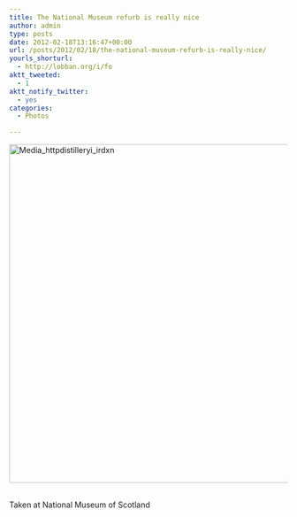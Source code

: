 ```yaml
---
title: The National Museum refurb is really nice
author: admin
type: posts
date: 2012-02-18T13:16:47+00:00
url: /posts/2012/02/18/the-national-museum-refurb-is-really-nice/
yourls_shorturl:
  - http://lobban.org/i/fo
aktt_tweeted:
  - 1
aktt_notify_twitter:
  - yes
categories:
  - Photos

---
```

<div class='posterous_autopost'>
  <a href="http://instagr.am/p/HJfm_Hqlhr/"></p> 
  
  <div class='p_embed p_image_embed'>
    <a href="http://getfile2.posterous.com/getfile/files.posterous.com/nonimage/gFxmffIaDfeofFFJpIapgJmdHwaFcyuBxqfqBaHxtGhbbliklgbdDuacqCje/media_httpdistilleryi_IrDxn.jpg.scaled1000.jpg"><img alt="Media_httpdistilleryi_irdxn" height="612" src="https://getfile2.posterous.com/getfile/files.posterous.com/nonimage/gFxmffIaDfeofFFJpIapgJmdHwaFcyuBxqfqBaHxtGhbbliklgbdDuacqCje/media_httpdistilleryi_IrDxn.jpg.scaled1000.jpg" width="612" /></a>
  </div>
  
  <p>
    </a><br />Taken at National Museum of Scotland</div>